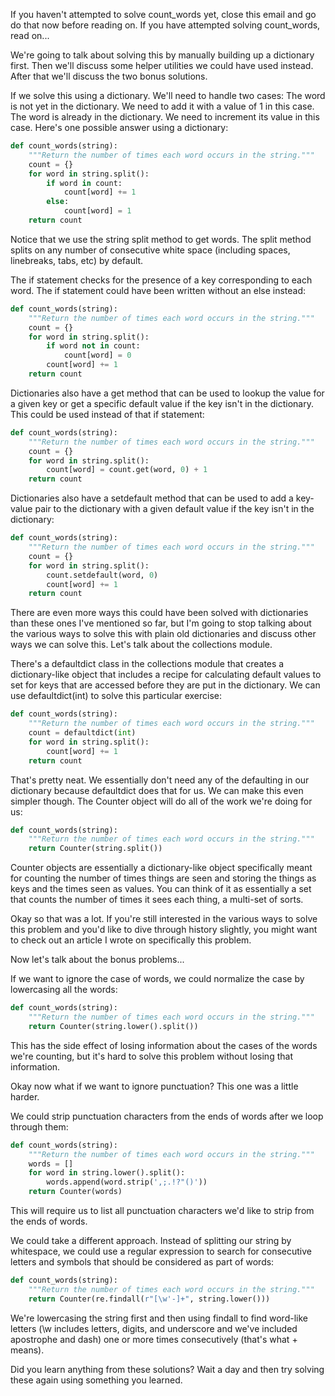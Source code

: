 If you haven't attempted to solve count_words yet, close this email and go do that now before reading on. If you have attempted solving count_words, read on...

We're going to talk about solving this by manually building up a dictionary first. Then we'll discuss some helper utilities we could have used instead. After that we'll discuss the two bonus solutions.

If we solve this using a dictionary. We'll need to handle two cases:
The word is not yet in the dictionary. We need to add it with a value of 1 in this case.
The word is already in the dictionary. We need to increment its value in this case.
Here's one possible answer using a dictionary:

```python
def count_words(string):
    """Return the number of times each word occurs in the string."""
    count = {}
    for word in string.split():
        if word in count:
            count[word] += 1
        else:
            count[word] = 1
    return count
```

Notice that we use the string split method to get words. The split method splits on any number of consecutive white space (including spaces, linebreaks, tabs, etc) by default.

The if statement checks for the presence of a key corresponding to each word. The if statement could have been written without an else instead:

```python
def count_words(string):
    """Return the number of times each word occurs in the string."""
    count = {}
    for word in string.split():
        if word not in count:
            count[word] = 0
        count[word] += 1
    return count
```

Dictionaries also have a get method that can be used to lookup the value for a given key or get a specific default value if the key isn't in the dictionary. This could be used instead of that if statement:

```python
def count_words(string):
    """Return the number of times each word occurs in the string."""
    count = {}
    for word in string.split():
        count[word] = count.get(word, 0) + 1
    return count
```

Dictionaries also have a setdefault method that can be used to add a key-value pair to the dictionary with a given default value if the key isn't in the dictionary:

```python
def count_words(string):
    """Return the number of times each word occurs in the string."""
    count = {}
    for word in string.split():
        count.setdefault(word, 0)
        count[word] += 1
    return count
```

There are even more ways this could have been solved with dictionaries than these ones I've mentioned so far, but I'm going to stop talking about the various ways to solve this with plain old dictionaries and discuss other ways we can solve this. Let's talk about the collections module.

There's a defaultdict class in the collections module that creates a dictionary-like object that includes a recipe for calculating default values to set for keys that are accessed before they are put in the dictionary. We can use defaultdict(int) to solve this particular exercise:

```python
def count_words(string):
    """Return the number of times each word occurs in the string."""
    count = defaultdict(int)
    for word in string.split():
        count[word] += 1
    return count
```

That's pretty neat. We essentially don't need any of the defaulting in our dictionary because defaultdict does that for us. We can make this even simpler though. The Counter object will do all of the work we're doing for us:

```python
def count_words(string):
    """Return the number of times each word occurs in the string."""
    return Counter(string.split())
```

Counter objects are essentially a dictionary-like object specifically meant for counting the number of times things are seen and storing the things as keys and the times seen as values. You can think of it as essentially a set that counts the number of times it sees each thing, a multi-set of sorts.

Okay so that was a lot. If you're still interested in the various ways to solve this problem and you'd like to dive through history slightly, you might want to check out an article I wrote on specifically this problem.

Now let's talk about the bonus problems...

If we want to ignore the case of words, we could normalize the case by lowercasing all the words:

```python
def count_words(string):
    """Return the number of times each word occurs in the string."""
    return Counter(string.lower().split())
```

This has the side effect of losing information about the cases of the words we're counting, but it's hard to solve this problem without losing that information.

Okay now what if we want to ignore punctuation? This one was a little harder.

We could strip punctuation characters from the ends of words after we loop through them:

```python
def count_words(string):
    """Return the number of times each word occurs in the string."""
    words = []
    for word in string.lower().split():
        words.append(word.strip(',;.!?"()'))
    return Counter(words)
```

This will require us to list all punctuation characters we'd like to strip from the ends of words.

We could take a different approach. Instead of splitting our string by whitespace, we could use a regular expression to search for consecutive letters and symbols that should be considered as part of words:

```python
def count_words(string):
    """Return the number of times each word occurs in the string."""
    return Counter(re.findall(r"[\w'-]+", string.lower()))
```

We're lowercasing the string first and then using findall to find word-like letters (\w includes letters, digits, and underscore and we've included apostrophe and dash) one or more times consecutively (that's what + means).

Did you learn anything from these solutions? Wait a day and then try solving these again using something you learned.
